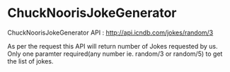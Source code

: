 # ChuckNoorisJokeGenerator
ChuckNoorisJokeGenerator API : http://api.icndb.com/jokes/random/3

As per the request this API will return number of Jokes requested by us. Only one paramter required(any number ie. random/3 or random/5) to get the list of jokes.
